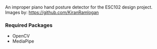 An improper piano hand posture detector for the ESC102 design project.  
Images by: https://github.com/KiranRamlogan
### Required Packages
- OpenCV
- MediaPipe
